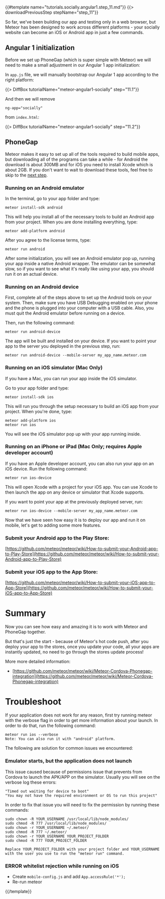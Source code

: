 {{#template name="tutorials.socially.angular1.step_11.md"}}
{{> downloadPreviousStep stepName="step_11"}}

So far, we've been building our app and testing only in a web browser,
but Meteor has been designed to work across different platforms - your socially website can become an iOS or Android app in just a few commands.

## Angular 1 initialization

Before we set up PhoneGap (which is super simple with Meteor) we will need to make a small adjustment in our Angular 1 app initialization:

In `app.js` file, we will manually bootstrap our Angular 1 app according to the right platform:

{{> DiffBox tutorialName="meteor-angular1-socially" step="11.1"}}

And then we will remove

    ng-app="socially"

from `index.html`:

{{> DiffBox tutorialName="meteor-angular1-socially" step="11.2"}}

## PhoneGap

Meteor makes it easy to set up all of the tools required to build mobile apps, but downloading all of the programs can take a while - for Android the download is about 300MB and for iOS you need to install Xcode which is about 2GB.
If you don't want to wait to download these tools, feel free to skip to the [next step](/tutorial/step_12).

### Running on an Android emulator

In the terminal, go to your app folder and type:

    meteor install-sdk android

This will help you install all of the necessary tools to build an Android app from your project.
When you are done installing everything, type:

    meteor add-platform android

After you agree to the license terms, type:

    meteor run android

After some initialization, you will see an Android emulator pop up, running your app inside a native Android wrapper.
The emulator can be somewhat slow, so if you want to see what it's really like using your app, you should run it on an actual device.

### Running on an Android device

First, complete all of the steps above to set up the Android tools on your system.
Then, make sure you have USB Debugging enabled on your phone and the phone is plugged into your computer with a USB cable.
Also, you must quit the Android emulator before running on a device.

Then, run the following command:

    meteor run android-device

The app will be built and installed on your device. If you want to point your app to the server you deployed in the previous step, run:

    meteor run android-device --mobile-server my_app_name.meteor.com

### Running on an iOS simulator (Mac Only)

If you have a Mac, you can run your app inside the iOS simulator.

Go to your app folder and type:

    meteor install-sdk ios

This will run you through the setup necessary to build an iOS app from your project. When you're done, type:

    meteor add-platform ios
    meteor run ios

You will see the iOS simulator pop up with your app running inside.

### Running on an iPhone or iPad (Mac Only; requires Apple developer account)

If you have an Apple developer account, you can also run your app on an iOS device. Run the following command:

    meteor run ios-device

This will open Xcode with a project for your iOS app. You can use Xcode to then launch the app on any device or simulator that Xcode supports.

If you want to point your app at the previously deployed server, run:

    meteor run ios-device --mobile-server my_app_name.meteor.com

Now that we have seen how easy it is to deploy our app and run it on mobile, let's get to adding some more features.

### Submit your Android app to the Play Store:

[https://github.com/meteor/meteor/wiki/How-to-submit-your-Android-app-to-Play-Store](https://github.com/meteor/meteor/wiki/How-to-submit-your-Android-app-to-Play-Store)

### Submit your iOS app to the App Store:

[https://github.com/meteor/meteor/wiki/How-to-submit-your-iOS-app-to-App-Store](https://github.com/meteor/meteor/wiki/How-to-submit-your-iOS-app-to-App-Store)

# Summary

Now you can see how easy and amazing it is to work with Meteor and PhoneGap together.

But that's just the start - because of Meteor's hot code push, after you deploy your app to the stores, once you update your code, all your apps are
instantly updated, no need to go through the stores update process!

More more detailed information:

* [https://github.com/meteor/meteor/wiki/Meteor-Cordova-Phonegap-integration](https://github.com/meteor/meteor/wiki/Meteor-Cordova-Phonegap-integration)

# Troubleshoot

If your application does not work for any reason, first try running meteor with the verbose flag in order to get more information about your launch. In order to do that, run the following command:

    meteor run ios --verbose
    Note: You can also run it with "android" platform.

The following are solution for common issues we encountered:

### Emulator starts, but the application does not launch
This issue caused because of permissions issue that prevents from Cordova to launch the APK/APP on the simulator.
Usually you will see on the verbose log these errors:

    "Timed out waiting for device to boot"
    "You may not have the required environment or OS to run this project"
In order to fix that issue you will need to fix the permission by running these commands:

    sudo chown -R YOUR_USERNAME /usr/local/lib/node_modules/
    sudo chmod -R 777 /usr/local/lib/node_modules/
    sudo chown -r YOUR_USERNAME ~/.meteor/
    sudo chmod -R 777 ~/.meteor/
    sudo chown -r YOUR_USERNAME YOUR_PROJECT_FOLDER
    sudo chmod -R 777 YOUR_PROJECT_FOLDER

    Replace YOUR_PROJECT_FOLDER with your project folder and YOUR_USERNAME with the user you use to run the "meteor run" command.
    
### ERROR whitelist rejection while running on iOS

* Create `mobile-config.js` and add `App.accessRule('*');`
* Re-run meteor

{{/template}}
